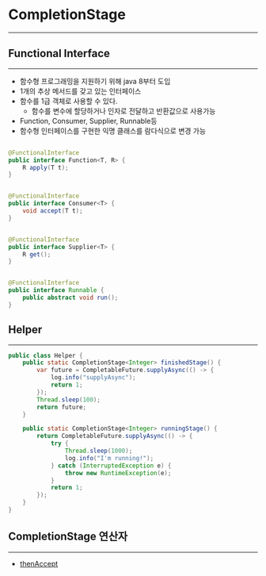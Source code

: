 # CompletionStage

---

## Functional Interface

---

* 함수형 프로그래밍을 지원하기 위해 java 8부터 도입
* 1개의 추상 메서드를 갖고 있는 인터페이스
* 함수를 1급 객체로 사용할 수 있다.
    * 함수를 변수에 할당하거나 인자로 전달하고 반환값으로 사용가능
* Function, Consumer, Supplier, Runnable등
* 함수형 인터페이스를 구현한 익명 클래스를 람다식으로 변경 가능

~~~java

@FunctionalInterface
public interface Function<T, R> {
    R apply(T t);
}
~~~

~~~java

@FunctionalInterface
public interface Consumer<T> {
    void accept(T t);
}
~~~

~~~java

@FunctionalInterface
public interface Supplier<T> {
    R get();
}
~~~

~~~java

@FunctionalInterface
public interface Runnable {
    public abstract void run();
}
~~~

## Helper

---

~~~java
public class Helper {
    public static CompletionStage<Integer> finishedStage() {
        var future = CompletableFuture.supplyAsync(() -> {
            log.info("supplyAsync");
            return 1;
        });
        Thread.sleep(100);
        return future;
    }

    public static CompletionStage<Integer> runningStage() {
        return CompletableFuture.supplyAsync(() -> {
            try {
                Thread.sleep(1000);
                log.info("I'm running!");
            } catch (InterruptedException e) {
                throw new RuntimeException(e);
            }
            return 1;
        });
    }
}
~~~

## CompletionStage 연산자

---

* [thenAccept](https://github.com/tlarbals824/TIL/blob/main/java/ReactiveProgramming/CompletableFuture/CompletionStage/CompletionStageThenAccept.md)





